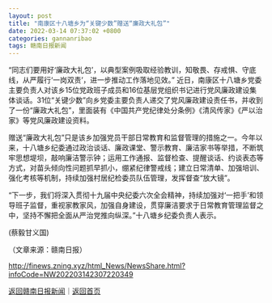 ```yaml
---
layout: post
title: "南康区十八塘乡为“关键少数”赠送“廉政大礼包”"
date: 2022-03-14 07:37:02 +0800
categories: gannanribao
tags: 赣南日报新闻
---
```

<p>“同志们要用好‘廉政大礼包’，以典型案例吸取经验教训，知敬畏、存戒惧、守底线，从严履行‘一岗双责’，进一步推动工作落地见效。” 近日，南康区十八塘乡党委主要负责人对该乡15位党政班子成员和16位基层党组织书记进行党风廉政建设集体谈话。31位“关键少数”向乡党委主要负责人递交了党风廉政建设责任书，并收到了一份“廉政大礼包”，里面装有《中国共产党纪律处分条例》《清风传家》《严以治家》等党风廉政建设资料。</p>
 <p>赠送“廉政大礼包”只是该乡加强党员干部日常教育和监督管理的措施之一。今年以来，十八塘乡纪委通过政治谈话、廉政课堂、警示教育、廉洁家书等举措，不断筑牢思想堤坝，敲响廉洁警示钟；运用工作通报、监督检查、提醒谈话、约谈表态等方式，对苗头倾向性问题抓早抓小，绷紧纪律警戒线；建立日常清单、加强培训、强化考核等机制，持续加强村居纪检委员队伍管理，发挥督查“放大镜”。</p>
 <p>“下一步，我们将深入贯彻十九届中央纪委六次全会精神，持续加强对‘一把手’和领导班子监督，重视家教家风，加强自身建设，贯穿廉洁要求于日常教育管理监督之中，坚持不懈把全面从严治党推向纵深。”十八塘乡纪委负责人表示。</p>
 <p>(蔡毅甘义国)</p><p class="em_media">（文章来源：赣南日报）</p>

<http://finews.zning.xyz/html_News/NewsShare.html?infoCode=NW202203142307220349>

[返回赣南日报新闻](//finews.withounder.com/category/gannanribao.html)｜[返回首页](//finews.withounder.com/)